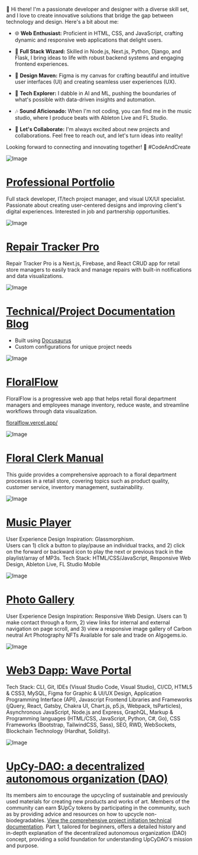 👋 Hi there! I'm a passionate developer and designer with a diverse skill set, and I love to create innovative solutions that bridge the gap between technology and design. Here's a bit about me:

- 🌐 **Web Enthusiast:** Proficient in HTML, CSS, and JavaScript, crafting dynamic and responsive web applications that delight users.

- 🔗 **Full Stack Wizard:** Skilled in Node.js, Next.js, Python, Django, and Flask, I bring ideas to life with robust backend systems and engaging frontend experiences.

- 🎨 **Design Maven:** Figma is my canvas for crafting beautiful and intuitive user interfaces (UI) and creating seamless user experiences (UX).

- 🤖 **Tech Explorer:** I dabble in AI and ML, pushing the boundaries of what's possible with data-driven insights and automation.

- 🎶 **Sound Aficionado:** When I'm not coding, you can find me in the music studio, where I produce beats with Ableton Live and FL Studio.

- 🚀 **Let's Collaborate:** I'm always excited about new projects and collaborations. Feel free to reach out, and let's turn ideas into reality!

Looking forward to connecting and innovating together! 🚀 #CodeAndCreate



![Image](https://user-images.githubusercontent.com/66960776/241713093-2e701e8a-6af7-4070-87b3-139e08527a2e.jpg)

# [Professional Portfolio](https://www.asialakay.net/) #
Full stack developer, IT/tech project manager, and visual UX/UI specialist. Passionate about creating user-centered designs and improving client's digital experiences. Interested in job and partnership opportunities.

![Image](https://user-images.githubusercontent.com/66960776/241755439-c0da04cd-aeef-4ad6-922d-9b7ef7430129.jpg)

# [Repair Tracker Pro](https://repair-tracker-pro.vercel.app/)
Repair Tracker Pro is a Next.js, Firebase, and React CRUD app for retail store managers to easily track and manage repairs with built-in notifications and data visualizations.

![Image](https://user-images.githubusercontent.com/66960776/241747305-cd0e0699-23fc-427f-9d7a-5584b92b5924.jpg)

# [Technical/Project Documentation Blog](https://asialakay-docs-asiakayy.vercel.app/) # 

- Built using [Docusaurus](https://docusaurus.io/)
- Custom configurations for unique project needs

![Image](https://user-images.githubusercontent.com/66960776/241733519-85188adf-6474-4295-8265-08550a65fea7.jpg)

# [FloralFlow](https://github.com/asiakay/floralflow)
FloralFlow is a progressive web app that helps retail floral department managers and employees manage inventory, reduce waste, and streamline workflows through data visualization.

[floralflow.vercel.app/](https://floralflow.vercel.app/)

![Image](https://user-images.githubusercontent.com/66960776/241738038-0e1425bd-1225-4e96-8bbe-12896eade832.jpg)

# [Floral Clerk Manual](https://floral487.gitbook.io/floral-clerk-manual/)
This guide provides a comprehensive approach to a floral department processes in a retail store, covering topics such as product quality, customer service, inventory management, sustainability.

![Image](https://user-images.githubusercontent.com/66960776/241741267-4ef525db-97fd-414d-b9ac-6de69c71318c.jpg)

# [Music Player](https://asiakay.github.io/music/) #
User Experience Design Inspiration: Glassmorphism.  
Users can 1) click a button to play/pause an individual tracks, and 2) click on the forward or backward icon to play the next or previous track in the playlist/array of MP3s. Tech Stack: HTML/CSS/JavaScript, Responsive Web Design, Ableton Live, FL Studio Mobile

![Image](https://user-images.githubusercontent.com/66960776/241743313-e04792c3-0142-4476-8c80-a6bc8f1390e5.jpg)

# [Photo Gallery](https://asiakay.github.io/artphotography/) #
User Experience Design Inspiration: Responsive Web Design.
Users can 1) make contact through a form, 2) view links for internal and external navigation on page scroll, and 3) view a responsive image gallery of Carbon neutral Art Photography NFTs Available for sale and trade on Algogems.io.

![Image](https://user-images.githubusercontent.com/66960776/241745147-26b318b6-6fde-43ac-b2fa-5cf7b38acadc.jpg)

# [Web3 Dapp: Wave Portal](https://wave-portal-app-six.vercel.app/) # 
Tech Stack: CLI, Git, IDEs (Visual Studio Code, Visual Studio), CI/CD, HTML5 & CSS3, MySQL, Figma for Graphic & UI/UX Design, Application Programming Interface (API), Javascript Frontend Libraries and Frameworks (jQuery, React, Gatsby, Chakra UI, Chart.js, p5.js, Webpack, tsParticles), Asynchronous JavaScript, Node.js and Express, GraphQL, Markup & Programming languages (HTML/CSS, JavaScript, Python, C#, Go), CSS Frameworks (Bootstrap, TailwindCSS, Sass), SEO, RWD, WebSockets, Blockchain Technology (Hardhat, Solidity).

![Image](https://user-images.githubusercontent.com/66960776/241746252-664c6ff6-8cd0-4f3c-8841-b15a167aaa72.jpg)

# [UpCy-DAO: a decentralized autonomous organization (DAO)](https://upcy-dao.vercel.app/) #
Its members aim to encourage the upcycling of sustainable and previously used materials for creating new products and works of art. Members of the community can earn $UpCy tokens by participating in the community, such as by providing advice and resources on how to upcycle non-biodegradables. [View the comprehensive project initiation technical documentation](https://asialakay-docs-asiakayy.vercel.app/building-a-dao-with-JavaScript-1). Part 1, tailored for beginners, offers a detailed history and in-depth explanation of the decentralized autonomous organization (DAO) concept, providing a solid foundation for understanding UpCyDAO's mission and purpose.
